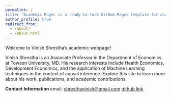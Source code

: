 ```yaml
---
permalink: /
title: "Academic Pages is a ready-to-fork GitHub Pages template for academic personal websites"
author_profile: true
redirect_from: 
  - /about/
  - /about.html
---
```


Welcome to Vinish Shrestha’s academic webpage!

Vinish Shrestha is an Associate Professor in the Department of Economics at Towson University, MD. His research interests include Health Economics, Development Economics, and the application of Machine Learning techniques in the context of causal inference. Explore this site to learn more about his work, publications, and academic contributions.

**Contact Information**
email: shresthavinish@gmail.com
[github link](https://github.com/vinishshrest)


